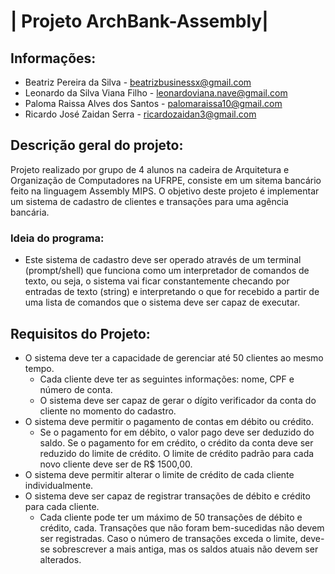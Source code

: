 # | Projeto ArchBank-Assembly|

## Informações:
* Beatriz Pereira da Silva - beatrizbusinessx@gmail.com
* Leonardo da Silva Viana Filho - leonardoviana.nave@gmail.com
* Paloma Raissa Alves dos Santos - palomaraissa10@gmail.com
* Ricardo José Zaidan Serra - ricardozaidan3@gmail.com

## Descrição geral do projeto:
Projeto realizado por grupo de 4 alunos na cadeira de Arquitetura e Organização de Computadores na UFRPE, consiste em um sitema bancário feito na linguagem Assembly MIPS.
O objetivo deste projeto é implementar um sistema de cadastro de clientes e transações para uma agência bancária.

### Ideia do programa:
* Este sistema de cadastro deve ser operado através de um terminal (prompt/shell) que funciona como um interpretador de comandos de texto, ou seja, o sistema vai ficar constantemente checando por entradas de texto (string) e interpretando o que for recebido a partir de uma lista de comandos que o sistema deve ser capaz de executar.

## Requisitos do Projeto:
* O sistema deve ter a capacidade de gerenciar até 50 clientes ao mesmo tempo.
  * Cada cliente deve ter as seguintes informações: nome, CPF e número de conta.
  * O sistema deve ser capaz de gerar o dígito verificador da conta do cliente no momento do cadastro. 
* O sistema deve permitir o pagamento de contas em débito ou crédito.
  * Se o pagamento for em débito, o valor pago deve ser deduzido do saldo. Se o pagamento for em crédito, o crédito da conta deve ser reduzido do limite de crédito. O limite de crédito padrão para cada novo cliente deve ser de R$ 1500,00.
* O sistema deve permitir alterar o limite de crédito de cada cliente individualmente. 
* O sistema deve ser capaz de registrar transações de débito e crédito para cada cliente.
  * Cada cliente pode ter um máximo de 50 transações de débito e crédito, cada. Transações que não foram bem-sucedidas não devem ser registradas. Caso o  número de transações exceda o limite, deve-se sobrescrever a mais antiga, mas os saldos atuais não devem ser alterados. 

